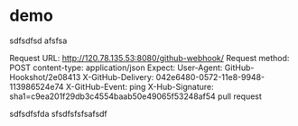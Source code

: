 # demo
sdfsdfsd
afsfsa

Request URL: http://120.78.135.53:8080/github-webhook/
Request method: POST
content-type: application/json
Expect: 
User-Agent: GitHub-Hookshot/2e08413
X-GitHub-Delivery: 042e6480-0572-11e8-9948-113986524e74
X-GitHub-Event: ping
X-Hub-Signature: sha1=c9ea201f29db3c4554baab50e49065f53248af54
pull request

sdfsdfsfda
sfsdfsfsfsafsdf
